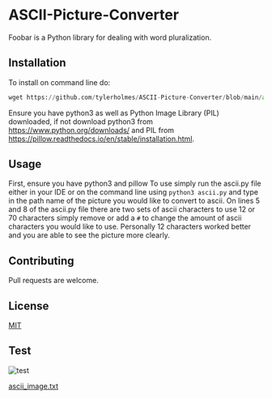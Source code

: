 # ASCII-Picture-Converter

Foobar is a Python library for dealing with word pluralization.

## Installation

To install on command line do:
```python
wget https://github.com/tylerholmes/ASCII-Picture-Converter/blob/main/ascii.py
```
Ensure you have python3 as well as Python Image Library (PIL) downloaded, if not download python3 from https://www.python.org/downloads/
and PIL from https://pillow.readthedocs.io/en/stable/installation.html. 


## Usage

First, ensure you have python3 and pillow To use simply run the ascii.py file either in your IDE or on the command line using ```python3 ascii.py``` and type in the path name of
the picture you would like to convert to ascii. On lines 5 and 8 of the ascii.py file there 
are two sets of ascii characters to use 12 or 70 characters simply remove or add a `#` to 
change the amount of ascii characters you would like to use. Personally 12 characters worked
better and you are able to see the picture more clearly.

## Contributing
Pull requests are welcome.

## License
[MIT](https://choosealicense.com/licenses/mit/)


## Test

![test](https://user-images.githubusercontent.com/71055046/133010419-3940c3a6-ed71-4e4a-babe-18e46816c07a.jpeg)

[ascii_image.txt](https://github.com/tylerholmes/ASCII-Picture-Converter/files/7150727/ascii_image.txt)
